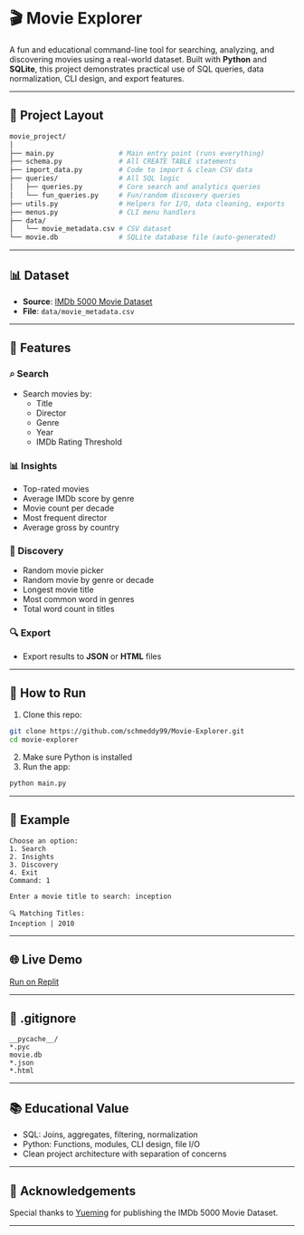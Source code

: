 # 🎬 Movie Explorer

A fun and educational command-line tool for searching, analyzing, and discovering movies using a real-world dataset.
Built with **Python** and **SQLite**, this project demonstrates practical use of SQL queries, data normalization, CLI design, and export features.

---

## 🧱 Project Layout

```bash
movie_project/
│
├── main.py                # Main entry point (runs everything)
├── schema.py              # All CREATE TABLE statements
├── import_data.py         # Code to import & clean CSV data
├── queries/               # All SQL logic
│   ├── queries.py         # Core search and analytics queries
│   └── fun_queries.py     # Fun/random discovery queries
├── utils.py               # Helpers for I/O, data cleaning, exports
├── menus.py               # CLI menu handlers
├── data/
│   └── movie_metadata.csv # CSV dataset
└── movie.db               # SQLite database file (auto-generated)
```

---

## 📊 Dataset

- **Source**: [IMDb 5000 Movie Dataset](https://www.kaggle.com/datasets/carolzhangdc/imdb-5000-movie-dataset)
- **File**: `data/movie_metadata.csv`

---

## 🌟 Features

### ⌕ Search

- Search movies by:
  - Title
  - Director
  - Genre
  - Year
  - IMDb Rating Threshold

### 📊 Insights

- Top-rated movies
- Average IMDb score by genre
- Movie count per decade
- Most frequent director
- Average gross by country

### 🌈 Discovery

- Random movie picker
- Random movie by genre or decade
- Longest movie title
- Most common word in genres
- Total word count in titles

### 🔍 Export

- Export results to **JSON** or **HTML** files

---

## 🚀 How to Run

1. Clone this repo:

```bash
git clone https://github.com/schmeddy99/Movie-Explorer.git
cd movie-explorer
```

2. Make sure Python is installed
3. Run the app:

```bash
python main.py
```

---

## 📅 Example

```
Choose an option:
1. Search
2. Insights
3. Discovery
4. Exit
Command: 1

Enter a movie title to search: inception

🔍 Matching Titles:
Inception | 2010
```

---

## 🌐 Live Demo

[Run on Replit](https://replit.com/join/okgxnoiwra-ahmedaosman00)

---

## 📝 .gitignore

```
__pycache__/
*.pyc
movie.db
*.json
*.html
```

---

## 📚 Educational Value

- SQL: Joins, aggregates, filtering, normalization
- Python: Functions, modules, CLI design, file I/O
- Clean project architecture with separation of concerns

---

## 🙏 Acknowledgements

Special thanks to [Yueming](https://www.kaggle.com/datasets/carolzhangdc/imdb-5000-movie-dataset?resource=download) for publishing the IMDb 5000 Movie Dataset.

---
